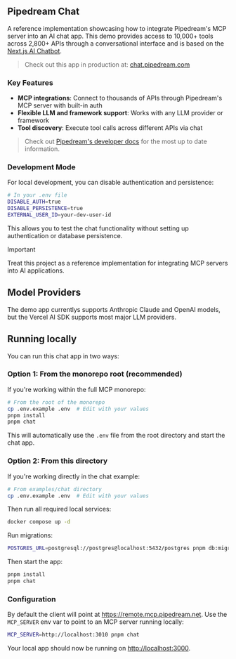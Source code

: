 ## Pipedream Chat

A reference implementation showcasing how to integrate Pipedream's MCP server into an AI chat app. This demo provides access to 10,000+ tools across 2,800+ APIs through a conversational interface and is based on the [Next.js AI Chatbot](https://chat.vercel.ai/).

> Check out this app in production at: [chat.pipedream.com](https://chat.pipedream.com)

### Key Features

- **MCP integrations**: Connect to thousands of APIs through Pipedream's MCP server with built-in auth
- **Flexible LLM and framework support**: Works with any LLM provider or framework
- **Tool discovery**: Execute tool calls across different APIs via chat

> Check out [Pipedream's developer docs](https://pipedream.com/docs/connect/mcp/developers) for the most up to date information.

### Development Mode

For local development, you can disable authentication and persistence:

```bash
# In your .env file
DISABLE_AUTH=true
DISABLE_PERSISTENCE=true
EXTERNAL_USER_ID=your-dev-user-id
```

This allows you to test the chat functionality without setting up authentication or database persistence.

> [!IMPORTANT]  
> Treat this project as a reference implementation for integrating MCP servers into AI applications.

## Model Providers

The demo app currentlys supports Anthropic Claude and OpenAI models, but the Vercel AI SDK supports most major LLM providers.

## Running locally

You can run this chat app in two ways:

### Option 1: From the monorepo root (recommended)

If you're working within the full MCP monorepo:

```bash
# From the root of the monorepo
cp .env.example .env  # Edit with your values
pnpm install
pnpm chat
```

This will automatically use the `.env` file from the root directory and start the chat app.

### Option 2: From this directory

If you're working directly in the chat example:

```bash
# From examples/chat directory
cp .env.example .env  # Edit with your values
```

Then run all required local services:

```bash
docker compose up -d
```

Run migrations:

```bash
POSTGRES_URL=postgresql://postgres@localhost:5432/postgres pnpm db:migrate
```

Then start the app:

```bash
pnpm install
pnpm chat
```

### Configuration

By default the client will point at https://remote.mcp.pipedream.net. Use the `MCP_SERVER` env var to point to an MCP server running locally:

```bash
MCP_SERVER=http://localhost:3010 pnpm chat
```

Your local app should now be running on [http://localhost:3000](http://localhost:3000/).
